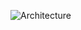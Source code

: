![Architecture](../main/Chapter%206:%20Enterprise%20Usage/platform-high-level-picture-automation.drawio.png)